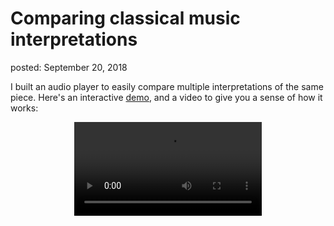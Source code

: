 Comparing classical music interpretations
===
posted: September 20, 2018

I built an audio player to easily compare multiple interpretations of the same
piece. Here's an interactive [demo][], and a video to give you a sense of how it
works:

<video src="two-goulds.mp4" style="display: block; margin: 0 auto;" controls />

<!--more-->

## What does it mean to interpret classical music?

At first glance, sheet music is prescriptive: the composer has provided all of
the notes, the dynamics (forte, piano), tempo (lento, presto) and changes in
tempo (de/accelerando).

In practice, however, the interpreter has a lot of leeway. In some extreme
cases, such as the [Cadenza][] in solo concertos, the performer gets to
improvize a melody based on a chord progression. Some pieces include
ornamentation (eg. trills, etc) which are largely left up to the performer to
interpret.

That said, cadenzas and ornaments are somewhat rare. In general, every piece is
under-specified by the composer. This gives the performer a lot of leeway to
express themselves through the performance, selecting tempo, phrasing,
articulation and tone.

## Example: Bach's Goldberg Variations

The Goldberg Variations were composed by Johann Sebastian Bach in 1741, and then
popularized by Glenn Gould in his debut album in 1955, transforming a work once
considered esoteric into one of the most iconic piano recordings.

In 1981, a year before his death, Gould recorded the pieces again. After a long
period of reclusion, he was able to revisit the variations and produce a
completely different take. In an interview, he said:

> ...since I stopped playing concerts, about 20 years, having not played it in
all that time, maybe I wasn't savaged by any over-exposure to it...

## Compare Gould's 1955 and 1981 recordings

Both the [1955][] and [1981][] recordings are available on YouTube, of course.
I found that listening to two distinct performances is not the same as having one
integrated player. So I built one: a player specifically for comparing multiple
interpretations of the same piece.

Here is a demo that lets you compare the first variation from the Goldberg
Variations. [Try it out here][demo]. You can use your keyboard to skip between
interpretations (↑, ↓) just as easily as you can seek within a track (←, →).
The mouse works as well. Note that I haven't tested at all on mobile. Sorry,
it's just a prototype and I'm on paternity leave 😇


## I also tried it on Mozart's Requiem

I am a huge fan of Mozart's Requiem, and once came across an [online thread
debating][requiem-reddit] which conductor's performance was the best. I soon
found myself listening to a dozen or so different versions of the same piece.
When I was a younger music appreciator, I would often wonder what the point of
a conductor *really* was. I no longer have this question.

Just to give you a taste for how different the interpretations are, here's an
example of three conductors performing the Introitus, the first movement in the
Requiem. [Check it out here][demo-requiem], but be patient as it may take a
minute to load and decode the audio. Böhm's brooding tempo and lumbering chorus
(ugh) contrasts especially well with Levin's crisp and minimalist take.

<video src="three-requiems.mp4" style="display: block; margin: 0 auto;" controls />

## Technical details

For this prototype, I focused on creating a reasonable UI to play back and
interact with multiple time-aligned performances of the same piece. An [index
file][index-file] specifies metadata for each track, most importantly the URL to
the label file and the URL to the audio file. Each [label file][label-file] is a
text file with lines in the format `START_TIME  END_TIME BAR_NUMBER`. 

To create the label files, I manually annotated the waveform. Even with
Audacity's extremely useful [label track][audacity-label] feature, it was a lot
of manual work to go through the score, and find each bar's time
range in each recording. At the end of the day, I had start and end times for
each bar. For times that don't fall exactly on bar lines, I linearly interpolate
between the bar boundaries, which works reasonably well, but is sometimes a bit
off. More granular timing references would address this better, but that
currently means doing more manual labor. No thanks!


### Science, help me automate this, please

An obvious question is how to automate the labor of synchronizing a recording to
a score. In general, I think this is an unsolved problem, especially for complex
tracks containing hundreds of instruments and varying levels of background
noise.

An promising approach that could work for solo piano music might be to use
something like [Onsets and Frames][onsets-frames] to extract piano rolls and
then apply something like a Dynamic Time Warp (DTW) in piano roll space.  A more
general approach might be to synthesize each bar into raw audio (from MIDI), and
then align recordings to synthesized audio using something like DTW based on a
Constant-Q transform (CQT).

My brief and ill-guided attempts to [do something like this][mir] on real-world
examples didn't yield good enough results. Any ML/DSP experts want to take this
on?

[audacity-label]: https://manual.audacityteam.org/man/label_tracks.html
[demo]: https://borismus.github.io/classical-interpreter/
[1955]: https://youtu.be/Cwas_7H5KUs?t=1m55s
[1981]: https://www.youtube.com/watch?v=zpsfhTxo5yw&t=173s
[Cadenza]: https://en.wikipedia.org/wiki/Cadenza
[demo-requiem]: https://borismus.github.io/classical-interpreter/?json=https://splendid-society.surge.sh/index.json
[requiem-reddit]: https://www.reddit.com/r/classicalmusic/comments/1xpqyh/what_is_the_best_recorded_performance_of_mozarts/
[mir]: https://musicinformationretrieval.com/dtw_example.html
[onsets-frames]: https://magenta.tensorflow.org/onsets-frames
[index-file]: https://borismus.github.io/classical-interpreter/goldberg/index.json
[label-file]: https://borismus.github.io/classical-interpreter/goldberg/gould-1955.txt
